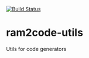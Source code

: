 [![Build Status](https://travis-ci.org/gextech/ram2code-utils.svg?branch=master)](https://travis-ci.org/gextech/ram2code-utils)

# ram2code-utils
Utils for code generators
